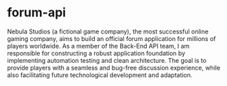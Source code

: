 # forum-api
Nebula Studios (a fictional game company), the most successful online gaming company, aims to build an official forum application for millions of players worldwide. As a member of the Back-End API team, I am responsible for constructing a robust application foundation by implementing automation testing and clean architecture. The goal is to provide players with a seamless and bug-free discussion experience, while also facilitating future technological development and adaptation.
